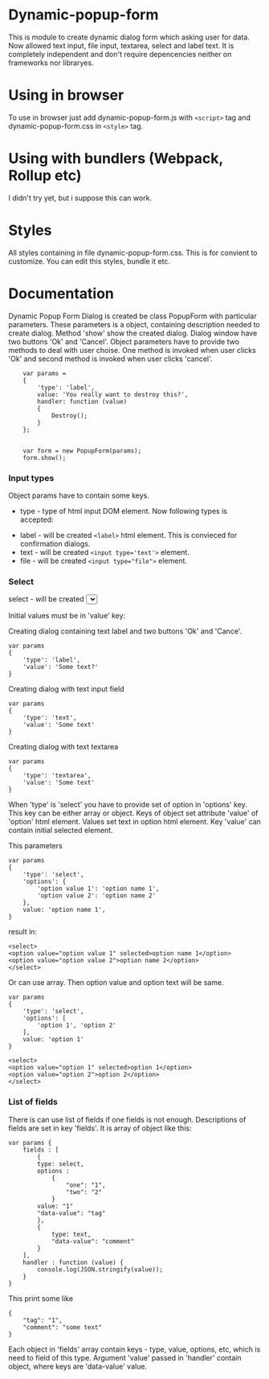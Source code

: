# Dynamic-popup-form #

This is module to create dynamic dialog form which asking user for data. Now allowed text input, file input, textarea, select and label text. It is completely independent and don't require depencencies neither on frameworks nor libraryes.

# Using in browser #

To use in browser just add dynamic-popup-form.js with ```<script>``` tag and dynamic-popup-form.css in ```<style>``` tag. 

# Using with bundlers (Webpack, Rollup etc) #

I didn't try yet, but i suppose this can work.

# Styles #

All styles containing in file dynamic-popup-form.css. This is for convient to customize. You can edit this styles, bundle it etc.

# Documentation #


Dynamic Popup Form Dialog is created be class PopupForm with particular parameters. These parameters is a object, containing description needed to create dialog. Method 'show' show the created dialog. Dialog window have two buttons 'Ok' and 'Cancel'. Object parameters have to provide two methods to deal with user choise. One method is invoked when user clicks 'Ok' and second method is invoked when user clicks 'cancel'. 


~~~
	var params = 
	{
		'type': 'label', 
		value: 'You really want to destroy this?', 
		handler: function (value) 
		{
			Destroy();
		}
	};


	var form = new PopupForm(params);
	form.show();
~~~

### Input types ###
    
Object params have to contain some keys.

+ type - type of html input DOM element. Now following types is accepted:
* label - will be created ```<label>``` html element. This is convieced for confirmation dialogs.
* text - will be created ```<input type='text'>``` element.
* file - will be created ```<input type="file">``` element.

### Select ###

select - will be created <select> element.

Initial values must be in 'value' key:


Creating dialog containing text label and two buttons 'Ok' and 'Cance'.

~~~
var params
{
    'type': 'label',
    'value': 'Some text?'
}
~~~

Creating dialog with text input field

~~~
var params
{
    'type': 'text',
    'value': 'Some text'
}
~~~

Creating dialog with text textarea

~~~
var params
{
    'type': 'textarea',
    'value': 'Some text'
}
~~~


When 'type' is 'select' you have to provide set of option in 'options' key. This key can be either array or object. Keys of object set attribute 'value' of 'option' html element. Values set text in option html element. Key 'value' can contain initial selected element. 

This parameters

~~~
var params 
{
    'type': 'select',
    'options': {
        'option value 1': 'option name 1',
        'option value 2': 'option name 2'
    },
    value: 'option name 1',
}
~~~

result in:

~~~
<select>
<option value="option value 1" selected>option name 1</option>
<option value="option value 2">option name 2</option>
</select>
~~~

Or can use array. Then option value and option text will be same.
~~~
var params 
{
    'type': 'select',
    'options': [
        'option 1', 'option 2'
    ],
    value: 'option 1'
}

<select>
<option value="option 1" selected>option 1</option>
<option value="option 2">option 2</option>
</select>

~~~

### List of fields ###

There is can use list of fields if one fields is not enough. Descriptions of fields are set in key 'fields'. It is array of object like this:

~~~
var params {
    fields : [
        {
        type: select,
        options : 
            {
                "one": "1",
                "two": "2"
            }
        value: "1"
        "data-value": "tag"
        },
        {
            type: text,
            "data-value": "comment"
        }
    ],
    handler : function (value) {
        console.log(JSON.stringify(value));
    }
}
~~~

This print some like

~~~
{ 
    "tag": "1",
    "comment": "some text"
}
~~~

Each object in 'fields' array contain keys - type, value, options, etc, which is need to field of this type. Argument 'value' passed in 'handler' contain object, where keys are 'data-value' value. 